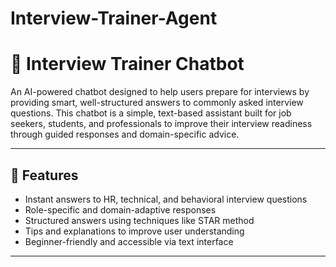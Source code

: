 # Interview-Trainer-Agent
# 🤖 Interview Trainer Chatbot

An AI-powered chatbot designed to help users prepare for interviews by providing smart, well-structured answers to commonly asked interview questions. This chatbot is a simple, text-based assistant built for job seekers, students, and professionals to improve their interview readiness through guided responses and domain-specific advice.

---

## 📌 Features

- Instant answers to HR, technical, and behavioral interview questions
- Role-specific and domain-adaptive responses
- Structured answers using techniques like STAR method
- Tips and explanations to improve user understanding
- Beginner-friendly and accessible via text interface

---

